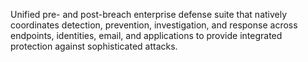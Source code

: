 Unified pre- and post-breach enterprise defense suite that natively coordinates detection, prevention, investigation, and response across endpoints, identities, email, and applications to provide integrated protection against sophisticated attacks.